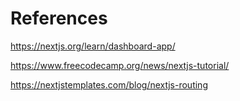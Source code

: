 # References

https://nextjs.org/learn/dashboard-app/

https://www.freecodecamp.org/news/nextjs-tutorial/

https://nextjstemplates.com/blog/nextjs-routing
